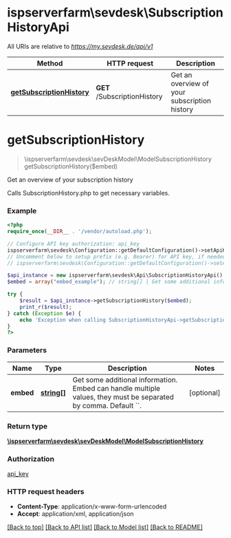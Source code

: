 # ispserverfarm\sevdesk\SubscriptionHistoryApi

All URIs are relative to *https://my.sevdesk.de/api/v1*

Method | HTTP request | Description
------------- | ------------- | -------------
[**getSubscriptionHistory**](SubscriptionHistoryApi.md#getSubscriptionHistory) | **GET** /SubscriptionHistory | Get an overview of your subscription history


# **getSubscriptionHistory**
> \ispserverfarm\sevdesk\sevDeskModel\ModelSubscriptionHistory getSubscriptionHistory($embed)

Get an overview of your subscription history

Calls SubscriptionHistory.php to get necessary variables.

### Example
```php
<?php
require_once(__DIR__ . '/vendor/autoload.php');

// Configure API key authorization: api_key
ispserverfarm\sevdesk\Configuration::getDefaultConfiguration()->setApiKey('token', 'YOUR_API_KEY');
// Uncomment below to setup prefix (e.g. Bearer) for API key, if needed
// ispserverfarm\sevdesk\Configuration::getDefaultConfiguration()->setApiKeyPrefix('token', 'Bearer');

$api_instance = new ispserverfarm\sevdesk\Api\SubscriptionHistoryApi();
$embed = array("embed_example"); // string[] | Get some additional information. Embed can handle multiple values, they must be separated by comma. Default ``.

try {
    $result = $api_instance->getSubscriptionHistory($embed);
    print_r($result);
} catch (Exception $e) {
    echo 'Exception when calling SubscriptionHistoryApi->getSubscriptionHistory: ', $e->getMessage(), PHP_EOL;
}
?>
```

### Parameters

Name | Type | Description  | Notes
------------- | ------------- | ------------- | -------------
 **embed** | [**string[]**](../Model/string.md)| Get some additional information. Embed can handle multiple values, they must be separated by comma. Default &#x60;&#x60;. | [optional]

### Return type

[**\ispserverfarm\sevdesk\sevDeskModel\ModelSubscriptionHistory**](../Model/ModelSubscriptionHistory.md)

### Authorization

[api_key](../../README.md#api_key)

### HTTP request headers

 - **Content-Type**: application/x-www-form-urlencoded
 - **Accept**: application/xml, application/json

[[Back to top]](#) [[Back to API list]](../../README.md#documentation-for-api-endpoints) [[Back to Model list]](../../README.md#documentation-for-models) [[Back to README]](../../README.md)

